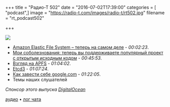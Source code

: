 +++
title = "Радио-Т 502"
date = "2016-07-02T17:39:00"
categories = [ "podcast",]
image = "https://radio-t.com/images/radio-t/rt502.jpg"
filename = "rt_podcast502"

+++

![](https://radio-t.com/images/radio-t/rt502.jpg)

- [Amazon Elastic File System – теперь на самом деле](https://aws.amazon.com/blogs/aws/amazon-elastic-file-system-production-ready-in-three-regions/) - *00:02:23*.
- [Мои соболезнования: теперь вы поддерживаете популярный проект с открытым исходным кодом](https://habrahabr.ru/post/304550/) - *00:45:53*.
- [Взгляд на APFS](http://arstechnica.com/apple/2016/06/a-zfs-developers-analysis-of-the-good-and-bad-in-apples-new-apfs-file-system/) - *01:04:02*.
- [Etcd3](https://coreos.com/blog/etcd3-a-new-etcd.html) - *01:07:24*.
- [Как завести себе google.com](https://www.computest.nl/blog/startencrypt-considered-harmful-today/) - *01:22:05*.
- Темы наших слушателей

_Спонсор этого выпуска [DigitalOcean](https://www.digitalocean.com)_

[аудио](http://cdn.radio-t.com/rt_podcast502.mp3) • [лог чата](http://chat.radio-t.com/logs/radio-t-502.html)
<audio src="http://cdn.radio-t.com/rt_podcast502.mp3" preload="none"></audio>